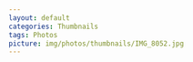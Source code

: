 ```yaml
---
layout: default
categories: Thumbnails
tags: Photos
picture: img/photos/thumbnails/IMG_8052.jpg
---
```

